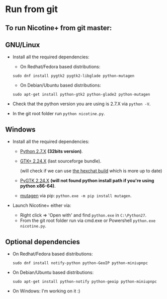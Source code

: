 # Run from git

## To run Nicotine+ from git master:

## GNU/Linux

* Install all the required dependencies:

    * On Redhat/Fedora based distributions:

    `sudo dnf install pygtk2 pygtk2-libglade python-mutagen`

    * On Debian/Ubuntu based distributions:

    `sudo apt-get install python-gtk2 python-glade2 python-mutagen`

* Check that the python version you are using is 2.7.X via `python -V`.

* In the git root folder run `python nicotine.py`.

## Windows

* Install all the required dependencies:

    * [Python 2.7.X](https://www.python.org/downloads/windows/) **(32bits version)**.
    * [GTK+ 2.24.X](https://sourceforge.net/projects/gtk-win/) (last sourceforge bundle).

      (will check if we can use [the hexchat build](https://github.com/hexchat/gtk-win32) which is more up to date)
    * [PyGTK 2.24.X](http://ftp.gnome.org/pub/GNOME/binaries/win32/pygtk/2.24/) **(will not found python install path if you're using python x86-64)**.
    * [mutagen](https://github.com/quodlibet/mutagen) via pip: `python.exe -m pip install mutagen`.


* Launch Nicotine+ either via:

    * Right click =>  'Open with' and find `python.exe` in `C:\Python27`.
    * From the git root folder run via cmd.exe or Powershell `python.exe nicotine.py`.

## Optional dependencies

* On Redhat/Fedora based distributions:

    `sudo dnf install notify-python python-GeoIP python-miniupnpc`

* On Debian/Ubuntu based distributions:

    `sudo apt-get install python-notify python-geoip python-miniupnpc`

* On Windows: I'm working on it :)
